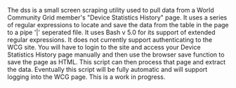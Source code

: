 The dss is a small screen scraping utility used to pull data from a World Community Grid
member's "Device Statistics History" page.  It uses a series of regular expressions to 
locate and save the data from the table in the page to a pipe '|' seperated file.  It
uses Bash v 5.0 for its support of extended regular expressions.  It does not currently
support authenticating to the WCG site.  You will have to login to the site and access
your Device Statistics History page manually and then use the browser save function to
save the page as HTML.  This script can then process that page and extract the data. 
Eventually this script will be fully automatic and will support logging into the WCG
page. This is a work in progress.
